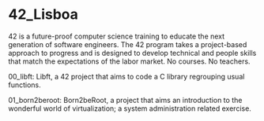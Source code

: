 # 42_Lisboa
42 is a future-proof computer science training to educate the next generation of software engineers.
The 42 program takes a project-based approach to progress and is designed to develop technical and people skills that match the expectations of the labor market. No courses. No teachers.

00_libft: Libft, a 42 project that aims to code a C library regrouping usual functions.

01_born2beroot: Born2beRoot, a project that aims an introduction to the wonderful world of virtualization; a system administration related exercise.
